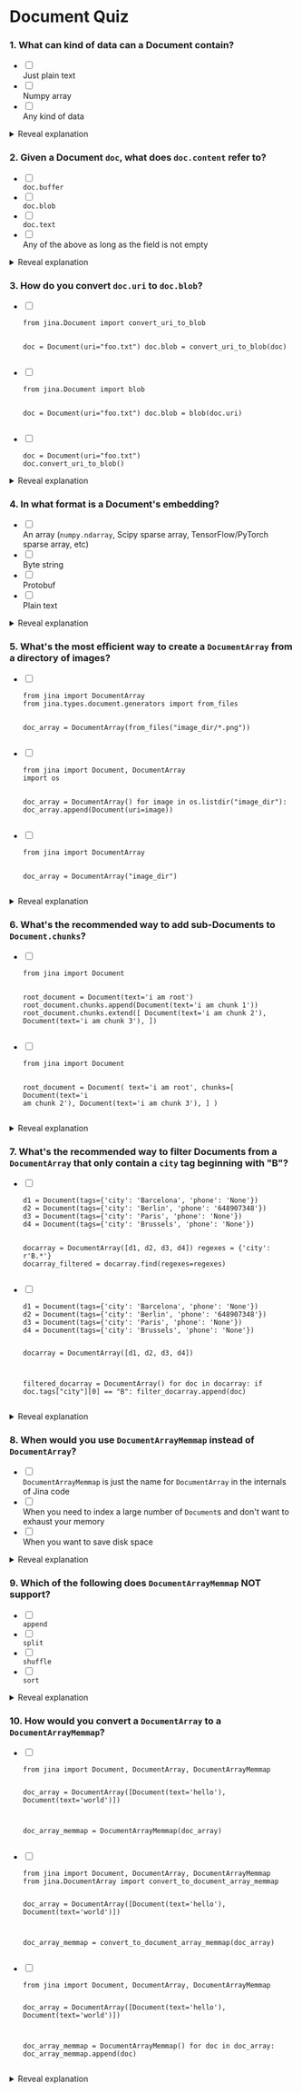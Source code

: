 # Document Quiz
<h3> 1. What can kind of data can a Document contain? </h3>
<ul>
<li class="flex my-2"> <input class="incorrect-answer mr-4 mt-1" type="checkbox"><div class="option"> Just plain text </div> </li>
<li class="flex my-2"> <input class="incorrect-answer mr-4 mt-1" type="checkbox"><div class="option"> Numpy array </div> </li>
<li class="flex my-2"> <input class="correct-answer mr-4 mt-1" type="checkbox"><div class="option"> Any kind of data  </div> </li>
</ul>
<details>
<summary>Reveal explanation</summary>
<p>
<p><a href="https://docs.jina.ai/fundamentals/document/document-api/#document-content">A Document can contain <em>any</em> kind of data that can be stored digitally</a>. Text, graphics, audio, video, amino acids, 3D meshes, Numpy arrays, you name it.</p>

</p>
</details>
<h3> 2. Given a Document <code>doc</code>, what does <code>doc.content</code> refer to? </h3>
<ul>
<li class="flex my-2"> <input class="incorrect-answer mr-4 mt-1" type="checkbox"><div class="option"> <code>doc.buffer</code> </div> </li>
<li class="flex my-2"> <input class="incorrect-answer mr-4 mt-1" type="checkbox"><div class="option"> <code>doc.blob</code> </div> </li>
<li class="flex my-2"> <input class="incorrect-answer mr-4 mt-1" type="checkbox"><div class="option"> <code>doc.text</code> </div> </li>
<li class="flex my-2"> <input class="correct-answer mr-4 mt-1" type="checkbox"><div class="option"> Any of the above as long as the field is not empty  </div> </li>
</ul>
<details>
<summary>Reveal explanation</summary>
<p>
<p><a href="https://docs.jina.ai/fundamentals/document/document-api/#document-content"><code>doc.content</code></a> is an alias that points to whatever attribute contains data. At any given point only <code>.buffer</code>, <code>.blob</code> or <code>.text</code> can contain data. Setting one of these attributes will unset any of the others that were previously in use.</p>

</p>
</details>
<h3> 3. How do you convert <code>doc.uri</code> to <code>doc.blob</code>? </h3>
<ul>
<li class="flex my-2"> <input class="incorrect-answer mr-4 mt-1" type="checkbox"><div class="option"> <pre><code class="language-python">from jina.Document import convert_uri_to_blob

doc = Document(uri=&quot;foo.txt&quot;)
doc.blob = convert_uri_to_blob(doc)
</code></pre>
 </div> </li>
<li class="flex my-2"> <input class="correct-answer mr-4 mt-1" type="checkbox"><div class="option"> <pre><code class="language-python">from jina.Document import blob

doc = Document(uri=&quot;foo.txt&quot;)
doc.blob = blob(doc.uri)
</code></pre>
<p></p>
 </div> </li>
<li class="flex my-2"> <input class="incorrect-answer mr-4 mt-1" type="checkbox"><div class="option"> <pre><code class="language-python">doc = Document(uri=&quot;foo.txt&quot;)
doc.convert_uri_to_blob()
</code></pre>
 </div> </li>
</ul>
<details>
<summary>Reveal explanation</summary>
<p>
<p>Converting to a blob is a built-in method of a <code>Document</code> object (as are many other <a href="https://docs.jina.ai/fundamentals/document/document-api/#conversion-from-uri-to-content"><code>.convert_x_to_y</code> methods</a>)</p>

</p>
</details>
<h3> 4. In what format is a Document&#39;s embedding? </h3>
<ul>
<li class="flex my-2"> <input class="incorrect-answer mr-4 mt-1" type="checkbox"><div class="option"> An array (<code>numpy.ndarray</code>, Scipy sparse array, TensorFlow/PyTorch sparse array, etc) </div> </li>
<li class="flex my-2"> <input class="incorrect-answer mr-4 mt-1" type="checkbox"><div class="option"> Byte string </div> </li>
<li class="flex my-2"> <input class="incorrect-answer mr-4 mt-1" type="checkbox"><div class="option"> Protobuf </div> </li>
<li class="flex my-2"> <input class="incorrect-answer mr-4 mt-1" type="checkbox"><div class="option"> Plain text </div> </li>
</ul>
<details>
<summary>Reveal explanation</summary>
<p>
<p>An embedding is a multi-dimensional representation of a Document. <a href="https://docs.jina.ai/fundamentals/document/document-api/#document-embedding">You can assign any Numpy ndarray as a Document’s embedding or use other array formats for sparse embeddings</a>.</p>

</p>
</details>
<h3> 5. What&#39;s the most efficient way to create a <code>DocumentArray</code> from a directory of images? </h3>
<ul>
<li class="flex my-2"> <input class="incorrect-answer mr-4 mt-1" type="checkbox"><div class="option"> <pre><code class="language-python">from jina import DocumentArray
from jina.types.document.generators import from_files

doc_array = DocumentArray(from_files(&quot;image_dir/*.png&quot;))
</code></pre>
 </div> </li>
<li class="flex my-2"> <input class="incorrect-answer mr-4 mt-1" type="checkbox"><div class="option"> <pre><code class="language-python">from jina import Document, DocumentArray
import os

doc_array = DocumentArray()
for image in os.listdir(&quot;image_dir&quot;):
  doc_array.append(Document(uri=image))
</code></pre>
 </div> </li>
<li class="flex my-2"> <input class="incorrect-answer mr-4 mt-1" type="checkbox"><div class="option"> <pre><code class="language-python">from jina import DocumentArray

doc_array = DocumentArray(&quot;image_dir&quot;)
</code></pre>
 </div> </li>
</ul>
<details>
<summary>Reveal explanation</summary>
<p>
<p>Many generators can be imported from <code>jina.types.document.generators</code> to easily create <code>DocumentArrays</code> of <a href="https://docs.jina.ai/fundamentals/document/document-api/#construct-from-json-csv-ndarray-and-files">different data types</a>.</p>

</p>
</details>
<h3> 6. What&#39;s the recommended way to add sub-Documents to <code>Document.chunks</code>? </h3>
<ul>
<li class="flex my-2"> <input class="incorrect-answer mr-4 mt-1" type="checkbox"><div class="option"> <pre><code class="language-python">from jina import Document

root_document = Document(text=&#39;i am root&#39;)
root_document.chunks.append(Document(text=&#39;i am chunk 1&#39;))
root_document.chunks.extend([
  Document(text=&#39;i am chunk 2&#39;),
  Document(text=&#39;i am chunk 3&#39;),
])
</code></pre>
 </div> </li>
<li class="flex my-2"> <input class="incorrect-answer mr-4 mt-1" type="checkbox"><div class="option"> <pre><code class="language-python">from jina import Document

root_document = Document(
  text=&#39;i am root&#39;,
  chunks=[
      Document(text=&#39;i am chunk 2&#39;),
      Document(text=&#39;i am chunk 3&#39;),
  ]
)
</code></pre>
 </div> </li>
</ul>
<details>
<summary>Reveal explanation</summary>
<p>
<p>When adding sub-Documents to Document.chunks, <a href="https://docs.jina.ai/fundamentals/document/document-api/#caveat-order-matters">do not create them in one line to keep recursive document structure correct</a>. This is because chunks use ref_doc to control its granularity, at chunk creation time, it didn’t know anything about its parent, and will get a wrong granularity value.</p>

</p>
</details>
<h3> 7. What&#39;s the recommended way to filter Documents from a <code>DocumentArray</code> that only contain a <code>city</code> tag beginning with &quot;B&quot;? </h3>
<ul>
<li class="flex my-2"> <input class="incorrect-answer mr-4 mt-1" type="checkbox"><div class="option"> <pre><code class="language-python">d1 = Document(tags={&#39;city&#39;: &#39;Barcelona&#39;, &#39;phone&#39;: &#39;None&#39;})
d2 = Document(tags={&#39;city&#39;: &#39;Berlin&#39;, &#39;phone&#39;: &#39;648907348&#39;})
d3 = Document(tags={&#39;city&#39;: &#39;Paris&#39;, &#39;phone&#39;: &#39;None&#39;})
d4 = Document(tags={&#39;city&#39;: &#39;Brussels&#39;, &#39;phone&#39;: &#39;None&#39;})

docarray = DocumentArray([d1, d2, d3, d4])
regexes = {&#39;city&#39;: r&#39;B.*&#39;}
docarray_filtered = docarray.find(regexes=regexes)
</code></pre>
 </div> </li>
<li class="flex my-2"> <input class="incorrect-answer mr-4 mt-1" type="checkbox"><div class="option"> <pre><code class="language-python">d1 = Document(tags={&#39;city&#39;: &#39;Barcelona&#39;, &#39;phone&#39;: &#39;None&#39;})
d2 = Document(tags={&#39;city&#39;: &#39;Berlin&#39;, &#39;phone&#39;: &#39;648907348&#39;})
d3 = Document(tags={&#39;city&#39;: &#39;Paris&#39;, &#39;phone&#39;: &#39;None&#39;})
d4 = Document(tags={&#39;city&#39;: &#39;Brussels&#39;, &#39;phone&#39;: &#39;None&#39;})

docarray = DocumentArray([d1, d2, d3, d4])

filtered_docarray = DocumentArray()
for doc in docarray:
  if doc.tags[&quot;city&quot;][0] == &quot;B&quot;:
    filter_docarray.append(doc)
</code></pre>
 </div> </li>
</ul>
<details>
<summary>Reveal explanation</summary>
<p>
<p>DocumentArray provides function <a href="https://docs.jina.ai/fundamentals/document/documentarray-api/#advanced-filtering-via-find">.find</a> that finds the Documents in the DocumentArray whose tag values match a dictionary of user provided regular expressions. Since a Document can have many tags, the function expects one regular expression for each tag that a user wants to consider.</p>

</p>
</details>
<h3> 8. When would you use <code>DocumentArrayMemmap</code> instead of <code>DocumentArray</code>? </h3>
<ul>
<li class="flex my-2"> <input class="incorrect-answer mr-4 mt-1" type="checkbox"><div class="option"> <code>DocumentArrayMemmap</code> is just the name for <code>DocumentArray</code> in the internals of Jina code </div> </li>
<li class="flex my-2"> <input class="incorrect-answer mr-4 mt-1" type="checkbox"><div class="option"> When you need to index a large number of <code>Document</code>s and don&#39;t want to exhaust your memory </div> </li>
<li class="flex my-2"> <input class="incorrect-answer mr-4 mt-1" type="checkbox"><div class="option"> When you want to save disk space </div> </li>
</ul>
<details>
<summary>Reveal explanation</summary>
<p>
<p>When your DocumentArray object contains a large number of Document, holding it in memory can be very demanding. You may want to use <a href="https://docs.jina.ai/fundamentals/document/documentarraymemmap-api/">DocumentArrayMemmap</a> to alleviate this issue.</p>

</p>
</details>
<h3> 9. Which of the following does <code>DocumentArrayMemmap</code> NOT support? </h3>
<ul>
<li class="flex my-2"> <input class="incorrect-answer mr-4 mt-1" type="checkbox"><div class="option"> <code>append</code> </div> </li>
<li class="flex my-2"> <input class="incorrect-answer mr-4 mt-1" type="checkbox"><div class="option"> <code>split</code> </div> </li>
<li class="flex my-2"> <input class="incorrect-answer mr-4 mt-1" type="checkbox"><div class="option"> <code>shuffle</code> </div> </li>
<li class="flex my-2"> <input class="incorrect-answer mr-4 mt-1" type="checkbox"><div class="option"> <code>sort</code> </div> </li>
</ul>
<details>
<summary>Reveal explanation</summary>
<p>
<p>The API of <code>DocumentArrayMemmap</code> is almost the same as <code>DocumentArray</code>, but with a <a href="https://docs.jina.ai/fundamentals/document/documentarraymemmap-api/#api-side-by-side-vs-documentarray">few key differences</a>.</p>

</p>
</details>
<h3> 10. How would you convert a <code>DocumentArray</code> to a <code>DocumentArrayMemmap</code>? </h3>
<ul>
<li class="flex my-2"> <input class="incorrect-answer mr-4 mt-1" type="checkbox"><div class="option"> <pre><code class="language-python">from jina import Document, DocumentArray, DocumentArrayMemmap

doc_array = DocumentArray([Document(text=&#39;hello&#39;), Document(text=&#39;world&#39;)])

doc_array_memmap = DocumentArrayMemmap(doc_array)
</code></pre>
 </div> </li>
<li class="flex my-2"> <input class="incorrect-answer mr-4 mt-1" type="checkbox"><div class="option"> <pre><code class="language-python">from jina import Document, DocumentArray, DocumentArrayMemmap
from jina.DocumentArray import convert_to_document_array_memmap

doc_array = DocumentArray([Document(text=&#39;hello&#39;), Document(text=&#39;world&#39;)])

doc_array_memmap = convert_to_document_array_memmap(doc_array)
</code></pre>
 </div> </li>
<li class="flex my-2"> <input class="incorrect-answer mr-4 mt-1" type="checkbox"><div class="option"> <pre><code class="language-python">from jina import Document, DocumentArray, DocumentArrayMemmap

doc_array = DocumentArray([Document(text=&#39;hello&#39;), Document(text=&#39;world&#39;)])

doc_array_memmap = DocumentArrayMemmap()
for doc in doc_array:
  doc_array_memmap.append(doc)
</code></pre>
 </div> </li>
</ul>
<details>
<summary>Reveal explanation</summary>
<p>
<p><a href="https://docs.jina.ai/fundamentals/document/documentarraymemmap-api/#convert-to-from-documentarray">Converting a <code>DocumentArray</code> to a <code>DocumentMemmapArray</code></a> is just a matter of <a href="https://www.w3schools.com/python/python_casting.asp">casting</a>.</p>

</p>
</details>
